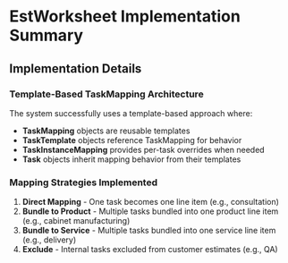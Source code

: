 # EstWorksheet Implementation Summary

## **Implementation Details**

### **Template-Based TaskMapping Architecture**
The system successfully uses a template-based approach where:
- **TaskMapping** objects are reusable templates
- **TaskTemplate** objects reference TaskMapping for behavior
- **TaskInstanceMapping** provides per-task overrides when needed
- **Task** objects inherit mapping behavior from their templates

### **Mapping Strategies Implemented**
1. **Direct Mapping** - One task becomes one line item (e.g., consultation)
2. **Bundle to Product** - Multiple tasks bundled into one product line item (e.g., cabinet manufacturing)
3. **Bundle to Service** - Multiple tasks bundled into one service line item (e.g., delivery)
4. **Exclude** - Internal tasks excluded from customer estimates (e.g., QA)
